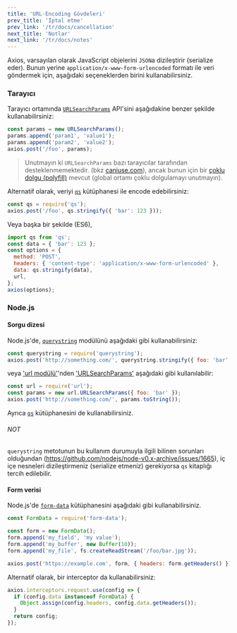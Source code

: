 ```yaml
---
title: 'URL-Encoding Gövdeleri'
prev_title: 'İptal etme'
prev_link: '/tr/docs/cancellation'
next_title: 'Notlar'
next_link: '/tr/docs/notes'
---
```


Axios, varsayılan olarak JavaScript objelerini `JSON`a dizileştirir (serialize eder). Bunun yerine `application/x-www-form-urlencoded` formatı ile veri göndermek için, aşağıdaki seçeneklerden birini kullanabilirsiniz.

### Tarayıcı

Tarayıcı ortamında [`URLSearchParams`](https://developer.mozilla.org/en-US/docs/Web/API/URLSearchParams) API'sini aşağıdakine benzer şekilde kullanabilirsiniz:

```js
const params = new URLSearchParams();
params.append('param1', 'value1');
params.append('param2', 'value2');
axios.post('/foo', params);
```

> Unutmayın ki `URLSearchParams` bazı tarayıcılar tarafından desteklenmemektedir. (bkz [caniuse.com](http://www.caniuse.com/#feat=urlsearchparams)), ancak bunun için bir [çoklu dolgu (polyfill)](https://github.com/WebReflection/url-search-params) mevcut (global ortamı çoklu dolgulamayı unutmayın).

Alternatif olarak, veriyi [`qs`](https://github.com/ljharb/qs) kütüphanesi ile encode edebilirsiniz:

```js
const qs = require('qs');
axios.post('/foo', qs.stringify({ 'bar': 123 }));
```

Veya başka bir şekilde (ES6),

```js
import qs from 'qs';
const data = { 'bar': 123 };
const options = {
  method: 'POST',
  headers: { 'content-type': 'application/x-www-form-urlencoded' },
  data: qs.stringify(data),
  url,
};
axios(options);
```

### Node.js

#### Sorgu dizesi

Node.js'de, [`querystring`](https://nodejs.org/api/querystring.html) modülünü aşağıdaki gibi kullanabilirsiniz:

```js
const querystring = require('querystring');
axios.post('http://something.com/', querystring.stringify({ foo: 'bar' }));
```

veya ['url modülü'](https://nodejs.org/api/url.html)'nden ['URLSearchParams'](https://nodejs.org/api/url.html#url_class_urlsearchparams) aşağıdaki gibi kullanılabilir:

```js
const url = require('url');
const params = new url.URLSearchParams({ foo: 'bar' });
axios.post('http://something.com/', params.toString());
```

Ayrıca [`qs`](https://github.com/ljharb/qs) kütüphanesini de kullanabilirsiniz.

###### NOT
`querystring` metotunun bu kullanım durumuyla ilgili bilinen sorunları olduğundan (https://github.com/nodejs/node-v0.x-archive/issues/1665), iç içe nesneleri dizileştirmeniz (serialize etmeniz) gerekiyorsa `qs` kitaplığı tercih edilebilir.

#### Form verisi

Node.js'de [`form-data`](https://github.com/form-data/form-data) kütüphanesini aşağıdaki gibi kullanabilirsiniz.

```js
const FormData = require('form-data');

const form = new FormData();
form.append('my_field', 'my value');
form.append('my_buffer', new Buffer(10));
form.append('my_file', fs.createReadStream('/foo/bar.jpg'));

axios.post('https://example.com', form, { headers: form.getHeaders() })
```

Alternatif olarak, bir interceptor da kullanabilirsiniz:

```js
axios.interceptors.request.use(config => {
  if (config.data instanceof FormData) {
    Object.assign(config.headers, config.data.getHeaders());
  }
  return config;
});
```
